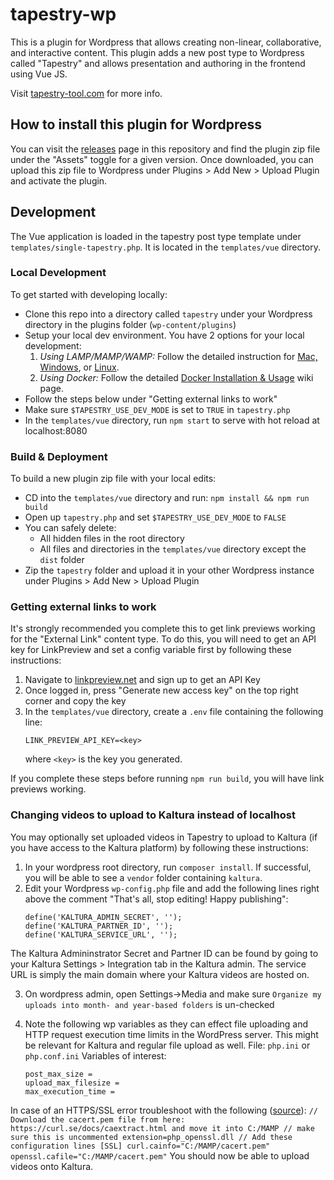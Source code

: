 # tapestry-wp

This is a plugin for Wordpress that allows creating non-linear, collaborative, and interactive content. This plugin adds a new post type to Wordpress called "Tapestry" and allows presentation and authoring in the frontend using Vue JS.

Visit [tapestry-tool.com](https://www.tapestry-tool.com) for more info.

## How to install this plugin for Wordpress

You can visit the [releases](https://github.com/wynnset/tapestry-wp/releases) page in this repository and find the plugin zip file under the "Assets" toggle for a given version. Once downloaded, you can upload this zip file to Wordpress under Plugins > Add New > Upload Plugin and activate the plugin.

## Development

The Vue application is loaded in the tapestry post type template under `templates/single-tapestry.php`. It is located in the `templates/vue` directory.

### Local Development

To get started with developing locally:
- Clone this repo into a directory called `tapestry` under your Wordpress directory in the plugins folder (`wp-content/plugins`)
- Setup your local dev environment. You have 2 options for your local development:
  1. *Using LAMP/MAMP/WAMP:* Follow the detailed instruction for [Mac, Windows](https://github.com/wynnset/tapestry-wp/wiki/Getting-Started-(Mac-&-Windows)), or [Linux](https://github.com/wynnset/tapestry-wp/wiki/Getting-Started-on-Arch-Linux).
  2. *Using Docker:* Follow the detailed [Docker Installation & Usage](https://github.com/wynnset/tapestry-wp/wiki/Docker-Installation-&-Usage) wiki page.
- Follow the steps below under "Getting external links to work"
- Make sure `$TAPESTRY_USE_DEV_MODE` is set to `TRUE` in `tapestry.php`
- In the `templates/vue` directory, run `npm start` to serve with hot reload at localhost:8080

### Build & Deployment

To build a new plugin zip file with your local edits:
- CD into the `templates/vue` directory and run: `npm install && npm run build`
- Open up `tapestry.php` and set `$TAPESTRY_USE_DEV_MODE` to `FALSE`
- You can safely delete:
  - All hidden files in the root directory
  - All files and directories in the `templates/vue` directory except the `dist` folder
- Zip the `tapestry` folder and upload it in your other Wordpress instance under Plugins > Add New > Upload Plugin

### Getting external links to work

It's strongly recommended you complete this to get link previews working for the "External Link" content type. To do this, you will need to get an API key for LinkPreview and set a config variable first by following these instructions:

1. Navigate to [linkpreview.net](https://www.linkpreview.net/) and sign up to get an API Key
2. Once logged in, press "Generate new access key" on the top right corner and copy the key
3. In the `templates/vue` directory, create a `.env` file containing the following line:
    ```
    LINK_PREVIEW_API_KEY=<key>
    ```
    where `<key>` is the key you generated.

If you complete these steps before running `npm run build`, you will have link previews working.

### Changing videos to upload to Kaltura instead of localhost

You may optionally set uploaded videos in Tapestry to upload to Kaltura (if you have access to the Kaltura platform) by following these instructions:

1. In your wordpress root directory, run `composer install`. If successful, you will be able to see a `vendor` folder containing `kaltura`.
2. Edit your Wordpress `wp-config.php` file and add the following lines right above the comment "That's all, stop editing! Happy publishing":
    ```
    define('KALTURA_ADMIN_SECRET', '');
    define('KALTURA_PARTNER_ID', '');
    define('KALTURA_SERVICE_URL', '');
    ```
The Kaltura Admininstrator Secret and Partner ID can be found by going to your Kaltura Settings > Integration tab in the Kaltura admin. The service URL is simply the main domain where your Kaltura videos are hosted on.

3. On wordpress admin, open Settings->Media and make sure `Organize my uploads into month- and year-based folders` is un-checked

3. Note the following wp variables as they can effect file uploading and HTTP request execution time limits in the WordPress server. This might be relevant for Kaltura and regular file upload as well.
  File: `php.ini` or `php.conf.ini`
  Variables of interest:
    ```
    post_max_size = 
    upload_max_filesize =
    max_execution_time =
    ```
  In case of an HTTPS/SSL error troubleshoot with the following ([source](https://stackoverflow.com/questions/28858351/php-ssl-certificate-error-unable-to-get-local-issuer-certificate)):
    ```
    // Download the cacert.pem file from here: https://curl.se/docs/caextract.html and move it into C:/MAMP
    // make sure this is uncommented
    extension=php_openssl.dll
    // Add these configuration lines
    [SSL]
    curl.cainfo="C:/MAMP/cacert.pem"
    openssl.cafile="C:/MAMP/cacert.pem"
    ```
You should now be able to upload videos onto Kaltura.
